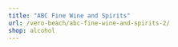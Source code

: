 ```yaml
---
title: "ABC Fine Wine and Spirits"
url: /vero-beach/abc-fine-wine-and-spirits-2/
shop: alcohol
---
```


